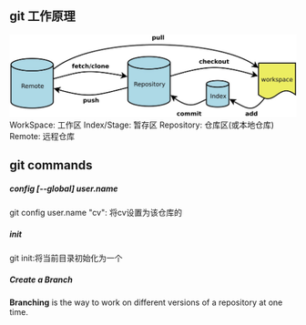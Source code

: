 ## git 工作原理
!["git"](./git.jpg)
WorkSpace: 工作区
Index/Stage: 暂存区
Repository: 仓库区(或本地仓库)
Remote: 远程仓库

## git commands
##### config [--global] user.name
git config user.name "cv": 将cv设置为该仓库的

##### init
git init:将当前目录初始化为一个

##### Create a Branch
**Branching** is the way to work on different versions of a repository at one time.